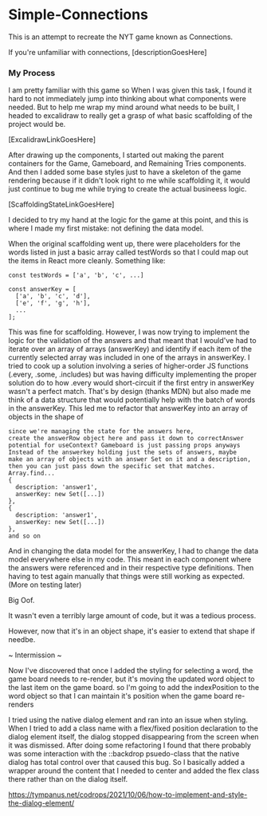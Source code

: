 # Simple-Connections

This is an attempt to recreate the NYT game known as Connections. 

If you're unfamiliar with connections,
[descriptionGoesHere]


### My Process

I am pretty familiar with this game so 
When I was given this task, I found it hard to not immediately jump into thinking about what components were needed. But to help me wrap my mind around what needs to be built, I headed to excalidraw to really get a grasp of what basic scaffolding of the project would be.

[ExcalidrawLinkGoesHere]

After drawing up the components, I started out making the parent containers for the Game, Gameboard, and Remaining Tries components. And then I added some base styles just to have a skeleton of the game rendering because if it didn't look right to me while scaffolding it, it would just continue to bug me while trying to create the actual busineess logic. 

[ScaffoldingStateLinkGoesHere]

I decided to try my hand at the logic for the game at this point, and this is where I made my first mistake: not defining the data model. 

When the original scaffolding went up, there were placeholders for the words listed in just a basic array called testWords so that I could map out the items in React more cleanly. Something like:

```
const testWords = ['a', 'b', 'c', ...]

const answerKey = [
  ['a', 'b', 'c', 'd'],
  ['e', 'f', 'g', 'h'],
  ...
];
```

This was fine for scaffolding. However, I was now trying to implement the logic for the validation of the answers and that meant that I would've had to iterate over an array of arrays (answerKey) and identify if each item of the currently selected array was included in one of the arrays in answerKey. I tried to cook up a solution involving a series of higher-order JS functions (.every, .some, .includes) but was having difficulty implementing the proper solution do to how .every would short-circuit if the first entry in answerKey wasn't a perfect match. That's by design (thanks MDN) but also made me think of a data structure that would potentially help with the batch of words in the answerKey. This led me to refactor that answerKey into an array of objects in the shape of 

```
since we're managing the state for the answers here,
create the answerRow object here and pass it down to correctAnswer
potential for useContext? Gameboard is just passing props anyways
Instead of the answerkey holding just the sets of answers, maybe 
make an array of objects with an answer Set on it and a description,
then you can just pass down the specific set that matches. Array.find...
{
  description: 'answer1',
  answerKey: new Set([...])
},
{
  description: 'answer1',
  answerKey: new Set([...])
}, 
and so on
```

And in changing the data model for the answerKey, I had to change the data model everywhere else in my code. This meant in each component where the answers were referenced and in their respective type definitions. Then having to test again manually that things were still working as expected. (More on testing later)

Big Oof. 

It wasn't even a terribly large amount of code, but it was a tedious process. 

However, now that it's in an object shape, it's easier to extend that shape if needbe.

~ Intermission ~

Now I've discovered that once I added the styling for selecting a word, the game board needs to re-render, but it's moving the updated word object to the last item on the game board. so I'm going to add the indexPosition to the word object so that I can maintain it's position when the game board re-renders

I tried using the native dialog element and ran into an issue when styling. When I tried to add a class name with a flex/fixed position declaration to the dialog element itself, the dialog stopped disappearing from the screen when it was dismissed. After doing some refactoring I found that there probably was some interaction with the ::backdrop psuedo-class that the native dialog has total control over that caused this bug. So I basically added a wrapper around the content that I needed to center and added the flex class there rather than on the dialog itself.

https://tympanus.net/codrops/2021/10/06/how-to-implement-and-style-the-dialog-element/